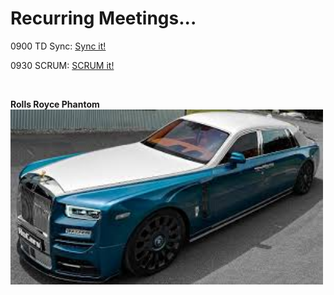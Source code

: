 # Recurring Meetings...


>


0900 TD Sync: [Sync it!](https://teams.microsoft.com/l/meetup-join/19%3ameeting_ZmEwNGZlYzMtY2RlNS00ZDk4LWEwOWQtZTM5Mzk3Nzg1M2U4%40thread.v2/0?context=%7b%22Tid%22%3a%22d5fe813e-0caa-432a-b2ac-d555aa91bd1c%22%2c%22Oid%22%3a%22ed3ab8fe-ec6c-4d69-b840-8559cbd56644%22%7d)


0930 SCRUM: [SCRUM it!](https://teams.microsoft.com/l/meetup-join/19%3ameeting_Y2QxYmI2ZDgtNWVhZC00Yjk1LWExY2EtYTg5NzY2NDJlYjI1%40thread.v2/0?context=%7b%22Tid%22%3a%22d5fe813e-0caa-432a-b2ac-d555aa91bd1c%22%2c%22Oid%22%3a%225fd40e85-9da5-4b61-95e4-d9652572600a%22%7d) 


<br>

**Rolls Royce Phantom** 
<img src="../assets/RRphantom.jfif" alt="drawing" width="500"/>

<!--
- Markdown quick reference: [Markdown Guide](https://www.markdownguide.org/basic-syntax/)
-->